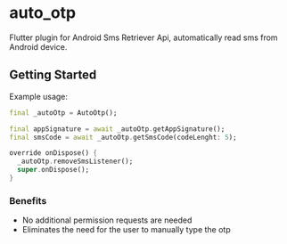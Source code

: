 # auto_otp

Flutter plugin for Android Sms Retriever Api, automatically read sms from Android device.

## Getting Started

Example usage:
```dart
final _autoOtp = AutoOtp();

final appSignature = await _autoOtp.getAppSignature();
final smsCode = await _autoOtp.getSmsCode(codeLenght: 5);

override onDispose() {
  _autoOtp.removeSmsListener();
  super.onDispose();
}
```

### Benefits
- No additional permission requests are needed
- Eliminates the need for the user to manually type the otp